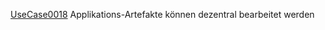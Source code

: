[UseCase0018](https://github.com/DomainDrivenArchitecture/ddaRequirement/blob/master/en/requirements/UseCase0018.md)  Applikations-Artefakte können dezentral bearbeitet werden